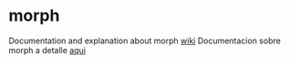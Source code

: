 # morph

Documentation and explanation about morph [wiki](https://github.com/techfano/morph/wiki/About-Morph)
Documentacion sobre morph a detalle [aqui](http://)
